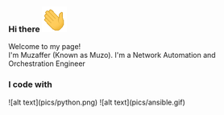 ### Hi there  ![alt text](pics/waving_hand.gif)

<p>Welcome to my page! </br> I'm Muzaffer (Known as Muzo). I'm a Network Automation and Orchestration Engineer</p>

<h3>I code with</h3>
<p>
![alt text](pics/python.png)
![alt text](pics/ansible.gif)
</p>


